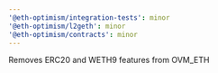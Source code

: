 ```yaml
---
'@eth-optimism/integration-tests': minor
'@eth-optimism/l2geth': minor
'@eth-optimism/contracts': minor
---
```


Removes ERC20 and WETH9 features from OVM_ETH
